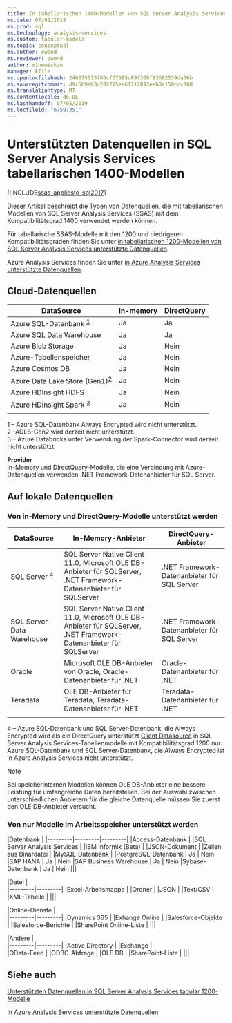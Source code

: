 ```yaml
---
title: In tabellarischen 1400-Modellen von SQL Server Analysis Services unterstützte Datenquellen | Microsoft-Dokumentation
ms.date: 07/02/2019
ms.prod: sql
ms.technology: analysis-services
ms.custom: tabular-models
ms.topic: conceptual
ms.author: owend
ms.reviewer: owend
author: minewiskan
manager: kfile
ms.openlocfilehash: 246375015786cf67685c89f368f83662539da36b
ms.sourcegitcommit: d9c5b9ab3c282775ed61712892eeb3e150ccc808
ms.translationtype: MT
ms.contentlocale: de-DE
ms.lasthandoff: 07/05/2019
ms.locfileid: "67597351"
---
```

# <a name="data-sources-supported-in-sql-server-analysis-services-tabular-1400-models"></a>Unterstützten Datenquellen in SQL Server Analysis Services tabellarischen 1400-Modellen

[!INCLUDE[ssas-appliesto-sql2017](../../includes/ssas-appliesto-sql2017.md)]

Dieser Artikel beschreibt die Typen von Datenquellen, die mit tabellarischen Modellen von SQL Server Analysis Services (SSAS) mit dem Kompatibilitätsgrad 1400 verwendet werden können. 

Für tabellarische SSAS-Modelle mit den 1200 und niedrigeren Kompatibilitätsgraden finden Sie unter [in tabellarischen 1200-Modellen von SQL Server Analysis Services unterstützte Datenquellen](data-sources-supported-ssas-tabular.md).

Azure Analysis Services finden Sie unter [in Azure Analysis Services unterstützte Datenquellen](https://docs.microsoft.com/azure/analysis-services/analysis-services-datasource).


## <a name="cloud-data-sources"></a>Cloud-Datenquellen

|DataSource  |In-memory  |DirectQuery  |
|---------|---------|---------|
|Azure SQL-Datenbank <sup> [1](#ae)</sup>    |   Ja      |    Ja      |
|Azure SQL Data Warehouse     |   Ja      |   Ja       |
|Azure Blob Storage     |   Ja       |    Nein      |
|Azure-Tabellenspeicher    |   Ja       |    Nein      |
|Azure Cosmos DB     |  Ja        |  Nein        |
|Azure Data Lake Store (Gen1)<sup>[2](#gen2)</sup>      |   Ja       |    Nein      |
|Azure HDInsight HDFS    |     Ja     |   Nein       |
|Azure HDInsight Spark <sup>[3](#databricks)</sup>     |   Ja       |   Nein       |
||||

<a name="ae">1</a> – Azure SQL-Datenbank Always Encrypted wird nicht unterstützt.   
<a name="gen2">2</a> -ADLS-Gen2 wird derzeit nicht unterstützt.   
<a name="databricks">3</a> – Azure Databricks unter Verwendung der Spark-Connector wird derzeit nicht unterstützt.   




**Provider**   
In-Memory und DirectQuery-Modelle, die eine Verbindung mit Azure-Datenquellen verwenden .NET Framework-Datenanbieter für SQL Server.

## <a name="on-premises-data-sources"></a>Auf lokale Datenquellen

### <a name="supported-by-in-memory-and-directquery-models"></a>Von in-Memory und DirectQuery-Modelle unterstützt werden

|DataSource | In-Memory-Anbieter | DirectQuery-Anbieter |
|  --- | --- | --- |
| SQL Server <sup>[4](#aeop)</sup> |SQL Server Native Client 11.0, Microsoft OLE DB-Anbieter für SQLServer, .NET Framework-Datenanbieter für SQLServer | .NET Framework-Datenanbieter für SQL Server |
| SQL Server Data Warehouse |SQL Server Native Client 11.0, Microsoft OLE DB-Anbieter für SQLServer, .NET Framework-Datenanbieter für SQLServer | .NET Framework-Datenanbieter für SQL Server |
| Oracle |Microsoft OLE DB-Anbieter von Oracle, Oracle-Datenanbieter für .NET |Oracle-Datenanbieter für .NET | |
| Teradata |OLE DB-Anbieter für Teradata, Teradata-Datenanbieter für .NET |Teradata-Datenanbieter für .NET | |
| | | |

<a name="aeop">4</a> – Azure SQL-Datenbank und SQL Server-Datenbank, die Always Encrypted wird als ein DirectQuery unterstützt [Client Datasource](data-sources-supported-ssas-tabular.md#bkmk_supported_ds_dq) in SQL Server Analysis Services-Tabellenmodelle mit Kompatibilitätsgrad 1200 nur. Azure SQL-Datenbank und SQL Server-Datenbank, die Always Encrypted ist in Azure Analysis Services nicht unterstützt.       

> [!NOTE]
> Bei speicherinternen Modellen können OLE DB-Anbieter eine bessere Leistung für umfangreiche Daten bereitstellen. Bei der Auswahl zwischen unterschiedlichen Anbietern für die gleiche Datenquelle müssen Sie zuerst den OLE DB-Anbieter versucht.  

### <a name="supported-by-in-memory-models-only"></a>Von nur Modelle im Arbeitsspeicher unterstützt werden

|Datenbank  |
|---------|---------|---------|
|Access-Datenbank     | 
|SQL Server Analysis Services     | 
|IBM Informix (Beta) | 
|JSON-Dokument     | 
|Zeilen aus Binärdatei     | 
|MySQL-Datenbank     | 
|PostgreSQL-Datenbank    | Ja | Nein
|SAP HANA   | Ja | Nein
|SAP Business Warehouse    | Ja | Nein
|Sybase-Datenbank     | Ja | Nein
|||

|Datei  |  
|---------|---------|
|Excel-Arbeitsmappe     |
|Ordner     | 
|JSON | 
|Text/CSV    | 
|XML-Tabelle    | 
|||

|Online-Dienste  |  
|---------|---------|
|Dynamics 365      |
|Exhange Online     |
|Salesforce-Objekte    | 
|Salesforce-Berichte     |
|SharePoint Online-Liste     |
|||

|Andere  |  
|---------|---------|
|Active Directory      | 
|Exchange     |  
|OData-Feed     | 
|ODBC-Abfrage     | 
|OLE DB  | 
|SharePoint-Liste | 
|||

## <a name="see-also"></a>Siehe auch

[Unterstützten Datenquellen in SQL Server Analysis Services tabular 1200-Modelle](data-sources-supported-ssas-tabular.md)

[In Azure Analysis Services unterstützte Datenquellen](https://docs.microsoft.com/azure/analysis-services/analysis-services-datasource)   
